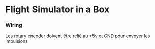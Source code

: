 # Flight Simulator in a Box


### Wiring
Les rotary encoder doivent être relié au +5v et GND pour envoyer les impulsions
